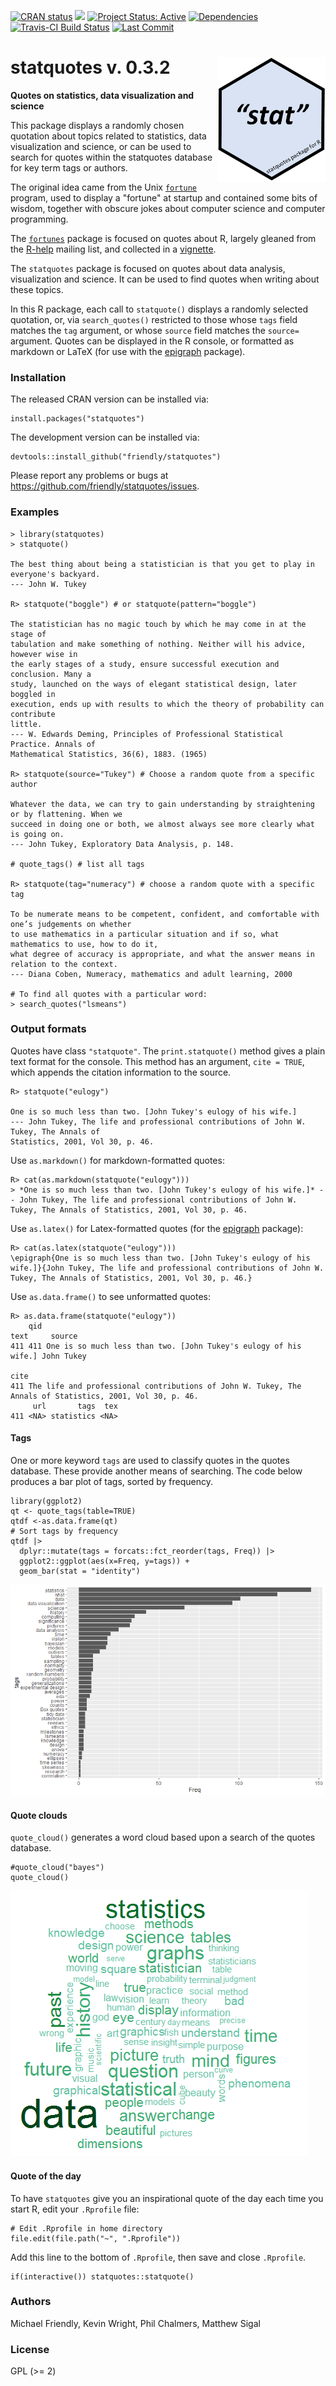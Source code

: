 <!-- badges: start -->

[![CRAN status](https://www.r-pkg.org/badges/version/statquotes)](https://CRAN.R-project.org/package=statquotes)
[![](http://cranlogs.r-pkg.org/badges/grand-total/statquotes)](https://cran.r-project.org/package=statquotes)
[![Project Status: Active](http://www.repostatus.org/badges/latest/active.svg)](http://www.repostatus.org/#active) 
[![Dependencies](https://tinyverse.netlify.com/badge/statquotes)](https://cran.r-project.org/package=statquotes)
[![Travis-CI Build Status](https://travis-ci.org/friendly/statquotes.svg?branch=master)](https://travis-ci.org/friendly/statquotes) 
[![Last Commit](https://img.shields.io/github/last-commit/friendly/statquotes)](https://github.com/friendly/statquotes)

<!-- badges: end -->


# statquotes v. 0.3.2 <img src="man/figures/statquotes-logo.png" align="right" height="200px" />
**Quotes on statistics, data visualization and science**

This package displays a randomly chosen quotation about topics related to statistics, data visualization and science, or can be used to search for quotes within the statquotes database for key term tags or authors.

The original idea came from the Unix [`fortune`](https://en.wikipedia.org/wiki/Fortune_(Unix)) program, used to display a "fortune" at startup and contained some bits of wisdom, together with obscure jokes about computer science and computer programming.

The [`fortunes`](https://cran.r-project.org/package=fortunes) 
package is focused on quotes about R, largely gleaned from the [R-help](https://stat.ethz.ch/mailman/listinfo/r-help) mailing list, and
collected in a [vignette](https://cran.r-project.org/web/packages/fortunes/vignettes/fortunes.pdf).

The `statquotes` package is focused on quotes about data analysis, visualization and science. It can be used to find quotes when writing about these topics.

In this R package, each call to `statquote()` displays a randomly selected quotation, or, via `search_quotes()` restricted to those whose `tags` field matches the `tag` argument, or whose `source` field matches the `source=` argument. Quotes can be displayed in the R console, or formatted as markdown or LaTeX (for use with the [epigraph](https://ctan.org/pkg/epigraph) package).

### Installation

The released CRAN version can be installed via:

```
install.packages("statquotes")
```

The development version can be installed via:
```
devtools::install_github("friendly/statquotes")
```

Please report any problems or bugs at https://github.com/friendly/statquotes/issues.

### Examples

```{r}
> library(statquotes)
> statquote()

The best thing about being a statistician is that you get to play in everyone's backyard. 
--- John W. Tukey 

R> statquote("boggle") # or statquote(pattern="boggle")

The statistician has no magic touch by which he may come in at the stage of
tabulation and make something of nothing. Neither will his advice, however wise in
the early stages of a study, ensure successful execution and conclusion. Many a
study, launched on the ways of elegant statistical design, later boggled in
execution, ends up with results to which the theory of probability can contribute
little.
--- W. Edwards Deming, Principles of Professional Statistical Practice. Annals of
Mathematical Statistics, 36(6), 1883. (1965)

R> statquote(source="Tukey") # Choose a random quote from a specific author

Whatever the data, we can try to gain understanding by straightening or by flattening. When we
succeed in doing one or both, we almost always see more clearly what is going on.
--- John Tukey, Exploratory Data Analysis, p. 148.

# quote_tags() # list all tags

R> statquote(tag="numeracy") # choose a random quote with a specific tag

To be numerate means to be competent, confident, and comfortable with one’s judgements on whether
to use mathematics in a particular situation and if so, what mathematics to use, how to do it,
what degree of accuracy is appropriate, and what the answer means in relation to the context.
--- Diana Coben, Numeracy, mathematics and adult learning, 2000

# To find all quotes with a particular word:
> search_quotes("lsmeans")

```

### Output formats

Quotes have class `"statquote"`. The `print.statquote()` method gives a plain text format for the console.
This method has an argument, `cite = TRUE`, which appends the citation information to the source.
```
R> statquote("eulogy")

One is so much less than two. [John Tukey's eulogy of his wife.]
--- John Tukey, The life and professional contributions of John W. Tukey, The Annals of
Statistics, 2001, Vol 30, p. 46.
```

Use `as.markdown()` for markdown-formatted quotes:

```{r}
R> cat(as.markdown(statquote("eulogy")))
> *One is so much less than two. [John Tukey's eulogy of his wife.]* -- John Tukey, The life and professional contributions of John W. Tukey, The Annals of Statistics, 2001, Vol 30, p. 46.
```

Use `as.latex()` for Latex-formatted quotes (for the [epigraph](https://ctan.org/pkg/epigraph) package):

```{r}
R> cat(as.latex(statquote("eulogy")))
\epigraph{One is so much less than two. [John Tukey's eulogy of his wife.]}{John Tukey, The life and professional contributions of John W. Tukey, The Annals of Statistics, 2001, Vol 30, p. 46.}
```

Use `as.data.frame()` to see unformatted quotes:
```{r}
R> as.data.frame(statquote("eulogy"))
    qid                                                             text     source
411 411 One is so much less than two. [John Tukey's eulogy of his wife.] John Tukey
                                                                                                        cite
411 The life and professional contributions of John W. Tukey, The Annals of Statistics, 2001, Vol 30, p. 46.
     url       tags  tex
411 <NA> statistics <NA>
```

#### Tags

One or more keyword `tags` are used to classify quotes in the quotes database. These provide another means of searching. The code below produces a bar plot of tags, sorted by frequency.

```{r}
library(ggplot2)
qt <- quote_tags(table=TRUE)
qtdf <-as.data.frame(qt)
# Sort tags by frequency
qtdf |>
  dplyr::mutate(tags = forcats::fct_reorder(tags, Freq)) |>
  ggplot2::ggplot(aes(x=Freq, y=tags)) +
  geom_bar(stat = "identity")

```

<img src="man/figures/tags-bar-sorted.png">

#### Quote clouds

`quote_cloud()` generates a word cloud based upon a search of the quotes database.
```{r}
#quote_cloud("bayes")
quote_cloud()
```

<img src="man/figures/quotecloud.png">

#### Quote of the day

To have `statquotes` give you an inspirational quote of the day each time you start R, edit your `.Rprofile` file:
```
# Edit .Rprofile in home directory
file.edit(file.path("~", ".Rprofile"))
```
Add this line to the bottom of `.Rprofile`, then save and close `.Rprofile`.
```
if(interactive()) statquotes::statquote()
```

### Authors

Michael Friendly,
Kevin Wright,
Phil Chalmers,
Matthew Sigal


### License

GPL (>= 2)
